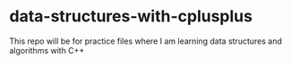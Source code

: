 # data-structures-with-cplusplus
This repo will be for practice files where I am learning data structures and algorithms with C++
